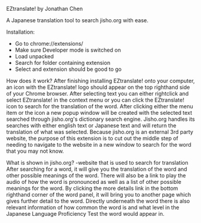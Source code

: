 EZtranslate!
by Jonathan Chen

A Japanese translation tool to search jisho.org with ease.

Installation:
- Go to chrome://extensions/
- Make sure Developer mode is switched on
- Load unpacked
- Search for folder containing extension
- Select and extension should be good to go

How does it work?
After finishing installing EZtranslate! onto your computer, an icon with the EZtranslate! logo should appear on the top righthand side of your Chrome browser. After selecting text you can either rightclick and select EZtranslate! in the context menu or you can click the EZtranslate! icon to search for the translation of the word. After clicking either the menu item or the icon a new popup window will be created with the selected text searched through jisho.org's dictionary search engine. Jisho.org handles its searches with either english text or Japanese text and will return the translation of what was selected. Because jisho.org is an external 3rd party website, the purpose of this extension is to cut out the middle step of needing to navigate to the website in a new window to search for the word that you may not know.

What is shown in jisho.org? -website that is used to search for translation
After searching for a word, it will give you the translation of the word and other possible meanings of the word. There will also be a link to play the audio of how the word is pronounced as well as a list of other possible meanings for the word. By clicking the more details link in the bottom righthand corner of the word panel, it will bring you to another page which gives further detail to the word. Directly underneath the word there is also relevant information of how common the word is and what level in the Japanese Language Proficiency Test the word would appear in.